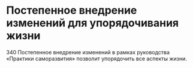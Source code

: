 # Постепенное внедрение изменений для упорядочивания жизни

340 Постепенное внедрение изменений в рамках руководства «Практики саморазвития» позволит упорядочить все аспекты жизни.

